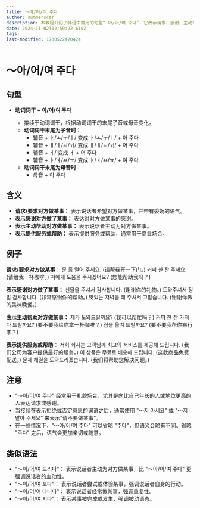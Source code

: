 ```yaml
---
title: 〜아/어/여 주다
author: summerscar
description: 本教程介绍了韩语中常用的句型“ 아/어/여 주다”，它表示请求、感谢、主动帮助或提供服务。教程详细解释了句型的构成、含义和用法，并提供了丰富的例句和注意事项，帮助学习者更好地理解和运用该句型。
date: 2024-11-02T02:59:22.610Z
tags:
last-modified: 1730522470424
---
```


# 〜아/어/여 주다

## 句型

* **动词词干 + 아/어/여 주다**

    * 接续于动词词干，根据动词词干的末尾子音或母音变化。
    * **动词词干末尾为子音时：**
        * 辅音 + ㅏ/ㅗ/ㅜ/ㅣ/ 变成 ㅏ/ㅗ/ㅜ/ㅣ/ + 아 주다
        * 辅音 + ㅐ/ㅔ/ㅚ/ㅟ/ 变成 ㅐ/ㅔ/ㅚ/ㅟ/ + 어 주다
        * 辅音 + ㅓ/ 变成 ㅓ + 어 주다
        * 辅音 + ㅑ/ㅕ/ㅛ/ㅠ/ 变成 ㅑ/ㅕ/ㅛ/ㅠ/ + 여 주다
    * **动词词干末尾为母音时：**
        * 母音 + 아 주다

## 含义

* **请求/要求对方做某事：**  表示说话者希望对方做某事，并带有委婉的语气。
* **表示感谢对方做了某事：** 表达对对方做某事的感谢。
* **表示主动帮助对方做某事：** 表示说话者主动为对方做某事。
* **表示提供服务或帮助：**  表示提供服务或帮助，通常用于商业场合。

## 例子

**请求/要求对方做某事：**
<Speak>문 좀 열어 주세요.</Speak>  (请帮我开一下门。)
<Speak>커피 한 잔 주세요.</Speak>  (请给我一杯咖啡。)
<Speak>저에게 도움을 주시겠어요?</Speak> (您能帮助我吗？)

**表示感谢对方做了某事：**
<Speak>선물을 주셔서 감사합니다.</Speak> (谢谢你的礼物。)
<Speak>도와주셔서 정말 감사합니다.</Speak> (非常感谢你的帮助。)
<Speak>맛있는 저녁을 해 주셔서 고맙습니다.</Speak> (谢谢你做的美味晚餐。)

**表示主动帮助对方做某事：**
<Speak>제가 도와드릴까요?</Speak> (我可以帮忙吗？)
<Speak>커피 한 잔 가져다 드릴까요?</Speak> (要不要我给你拿一杯咖啡？)
<Speak>짐을 옮겨 드릴까요?</Speak> (要不要我帮你搬行李？)

**表示提供服务或帮助：**
<Speak>저희 회사는 고객님께 최고의 서비스를 제공해 드립니다.</Speak> (我们公司为客户提供最好的服务。)
<Speak>이 상품은 무료로 배송해 드립니다.</Speak> (这款商品免费配送。)
<Speak>문제 해결을 도와드리겠습니다.</Speak> (我们将帮助您解决问题。)

## 注意

* "〜아/어/여 주다" 经常用于礼貌场合，尤其是向比自己年长的人或地位更高的人表达请求或感谢。
* 当接续在表示拒绝或否定意思的词语之后，通常使用 "〜지 마세요" 或 "〜지 말아 주세요" 来表示“请不要做某事”。
* 在一些情况下，"〜아/어/여 주다" 可以省略 "주다"，但语义会略有不同。省略 "주다" 之后，语气会更加亲切或随意。


## 类似语法

* "〜아/어/여 드리다"： 表示说话者主动为对方做某事，比 "〜아/어/여 주다" 更强调说话者的主动性。
* "〜아/어/여 보다"： 表示说话者尝试或体验某事，强调说话者自身的行动。
* "〜아/어/여 다니다"： 表示说话者经常做某事，强调重复性。
* "〜아/어/여 지다"： 表示某事被完成或发生，强调被动语态。
